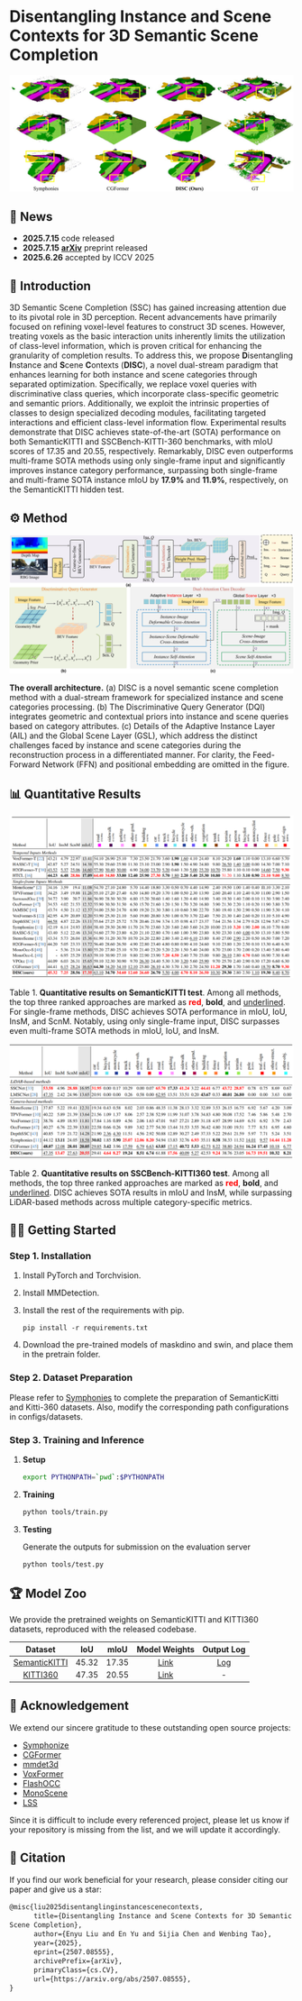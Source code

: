 # Disentangling Instance and Scene Contexts for 3D Semantic Scene Completion

![quality](./docs/quality_results.jpg)

## 🚀 News

- **2025.7.15** code released
- **2025.7.15** [**arXiv**](http://arxiv.org/abs/2507.08555) preprint released
- **2025.6.26** accepted by ICCV 2025

## 📖 Introduction

3D Semantic Scene Completion (SSC) has gained increasing attention due to its pivotal role in 3D perception. Recent advancements have primarily focused on refining voxel-level features to construct 3D scenes. However, treating voxels as the basic interaction units inherently limits the utilization of class-level information, which is proven critical for enhancing the granularity of completion results. To address this, we propose **D**isentangling **I**nstance and **S**cene **C**ontexts (**DISC**), a novel dual-stream paradigm that enhances learning for both instance and scene categories through separated optimization. Specifically, we replace voxel queries with discriminative class queries, which incorporate class-specific geometric and semantic priors. Additionally, we exploit the intrinsic properties of classes to design specialized decoding modules, facilitating targeted interactions and efficient class-level information flow. Experimental results demonstrate that DISC achieves state-of-the-art (SOTA) performance on both SemanticKITTI and SSCBench-KITTI-360 benchmarks, with mIoU scores of 17.35 and 20.55, respectively. Remarkably, DISC even outperforms multi-frame SOTA methods using only single-frame input and significantly improves instance category performance, surpassing both single-frame and multi-frame SOTA instance mIoU by **17.9%** and **11.9%**, respectively, on the SemanticKITTI hidden test.

## ⚙️ Method

![overview](./docs/Fig_architecture.jpg)

**The overall architecture.** (a) DISC is a novel semantic scene completion method with a dual-stream framework for specialized instance and scene categories processing. (b) The Discriminative Query Generator (DQI) integrates geometric and contextual priors into instance and scene queries based on category attributes. (c) Details of the Adaptive Instance Layer (AIL) and the Global Scene Layer (GSL), which address the distinct challenges faced by instance and scene categories during the reconstruction process in a differentiated manner. For clarity, the Feed-Forward Network (FFN) and positional embedding are omitted in the figure.

## 📊 Quantitative Results

![SemanticKITTI](./docs/SemanticKITTI.png)

Table 1. **Quantitative results on SemanticKITTI test**.  Among all methods, the top three ranked approaches are marked as <font color=red>**red**</font>, **bold**, and <u>underlined</u>. For single-frame methods, DISC achieves SOTA performance in mIoU, IoU, InsM, and ScnM. Notably, using only single-frame input, DISC surpasses even multi-frame SOTA methods in mIoU, IoU, and InsM.

![KITTI360](./docs/KITTI360.png)

Table 2. **Quantitative results on SSCBench-KITTI360 test**. Among all methods, the top three ranked approaches are marked as <font color=red>**red**</font>, **bold**, and <u>underlined</u>. DISC achieves SOTA results in mIoU and InsM, while surpassing LiDAR-based methods across multiple category-specific metrics.

## 🏃‍♂️ Getting Started

### Step 1. Installation

1. Install PyTorch and Torchvision.

2. Install MMDetection.

3. Install the rest of the requirements with pip.

   ```
   pip install -r requirements.txt
   ```
4. Download the pre-trained models of maskdino and swin, and place them in the pretrain folder.

### Step 2. Dataset Preparation

Please refer to [Symphonies](https://github.com/hustvl/Symphonies) to complete the preparation of SemanticKitti and Kitti-360 datasets. Also, modify the corresponding path configurations in configs/datasets.

### Step 3. Training and Inference

1. **Setup**

   ```bash
   export PYTHONPATH=`pwd`:$PYTHONPATH
   ```

2. **Training**

   ```bash
   python tools/train.py 
   ```

3. **Testing**

   Generate the outputs for submission on the evaluation server

   ```bash
   python tools/test.py
   ```

## 🏆 Model Zoo

We provide the pretrained weights on SemanticKITTI and KITTI360 datasets, reproduced with the released codebase.

|                      Dataset                       |   IoU   |   mIoU   |                        Model Weights                         |                        Output Log                         |
| :------------------------------------------------: | :-----: | :------: | :----------------------------------------------------------: | :-------------------------------------------------------: |
| [SemanticKITTI](configs/config_sema.yaml) | 45.32   | 17.35    | [Link](https://github.com/Enyu-Liu/DISC/releases/download/v1.0.0/DISC_SemanticKitti.ckpt) | [Log](https://github.com/Enyu-Liu/DISC/releases/download/v1.0.0/stdout.txt) |
|   [KITTI360](configs/config_360.yaml)    | 47.35   | 20.55    | [Link](https://github.com/Enyu-Liu/DISC/releases/download/v1.0.0/DISC_KITTI360.ckpt)      | -      |

## 🌟 Acknowledgement

We extend our sincere gratitude to these outstanding open source projects:
- [Symphonize](https://github.com/hustvl/Symphonies.git)
- [CGFormer](https://github.com/pkqbajng/CGFormer)
- [mmdet3d](https://github.com/open-mmlab/mmdetection3d)
- [VoxFormer](https://github.com/NVlabs/VoxFormer)
- [FlashOCC](https://github.com/Yzichen/FlashOCC)
- [MonoScene](https://github.com/astra-vision/MonoScene)
- [LSS](https://github.com/nv-tlabs/lift-splat-shoot)

Since it is difficult to include every referenced project, please let us know if your repository is missing from the list, and we will update it accordingly.

## 📄 Citation

If you find our work beneficial for your research, please consider citing our paper and give us a star:

```
@misc{liu2025disentanglinginstancescenecontexts,
      title={Disentangling Instance and Scene Contexts for 3D Semantic Scene Completion}, 
      author={Enyu Liu and En Yu and Sijia Chen and Wenbing Tao},
      year={2025},
      eprint={2507.08555},
      archivePrefix={arXiv},
      primaryClass={cs.CV},
      url={https://arxiv.org/abs/2507.08555}, 
}
```
